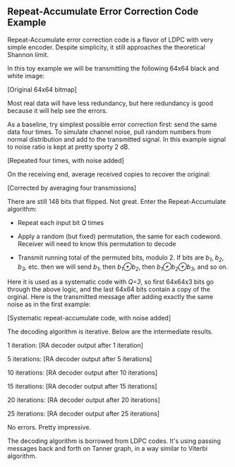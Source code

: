 ## Repeat-Accumulate Error Correction Code Example

Repeat-Accumulate error correction code is a flavor of LDPC with very simple encoder. Despite simplicity, it still approaches the theoretical Shannon limit.

In this toy example we will be transmitting the following 64x64 black and white image:

[Original 64x64 bitmap]

Most real data will have less redundancy, but here redundancy is good because it will help see the errors.

As a baseline, try simplest possible error correction first: send the same data four times. To simulate channel noise, pull random numbers from normal distribution and add to the transmitted signal. In this example signal to noise ratio is kept at pretty sporty 2 dB.

[Repeated four times, with noise added]

On the receiving end, average received copies to recover the original:

[Corrected by averaging four transmissions]

There are still 148 bits that flipped. Not great. Enter the Repeat-Accumulate algorithm:

* Repeat each input bit *Q* times

* Apply a random (but fixed) permutation, the same for each codeword. Receiver will need to know this permutation to decode

* Transmit running total of the permuted bits, modulo 2. If bits are *b<sub>1</sub>*, *b<sub>2</sub>*, *b<sub>3</sub>*, etc. then we will send *b<sub>1</sub>*, then *b<sub>1</sub>&oplus;b<sub>2</sub>*, then *b<sub>1</sub>&oplus;b<sub>2</sub>&oplus;b<sub>3</sub>*, and so on.

Here it is used as a systematic code with *Q=3*, so first 64x64x3 bits go through the above logic, and the last 64x64 bits contain a copy of the orginal. Here is the transmitted message after adding exactly the same noise as in the first example:

[Systematic repeat-accumulate code, with noise added]

The decoding algorithm is iterative. Below are the intermediate results.

1 iteration:
[RA decoder output after 1 iteration]

5 iterations:
[RA decoder output after 5 iterations]

10 iterations:
[RA decoder output after 10 iterations]

15 iterations:
[RA decoder output after 15 iterations]

20 iterations:
[RA decoder output after 20 iterations]

25 iterations:
[RA decoder output after 25 iterations]

No errors. Pretty impressive.

The decoding algorithm is borrowed from LDPC codes. It's using passing messages back and forth on Tanner graph, in a way similar to Viterbi algorithm.